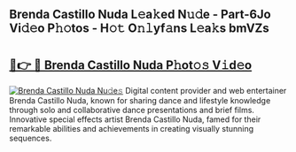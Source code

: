 ## Brenda Castillo Nuda L𝚎a𝚔ed N𝚞𝚍e - Part-6Jo Vi𝚍𝚎o P𝚑𝚘tos - H𝚘𝚝 O𝚗𝚕yf𝚊ns L𝚎a𝚔s bmVZs

# <h2><a href="http://kf9cwni.oniu.top/?m=Brenda+Castillo+Nuda">🔗👉 🔴 Brenda Castillo Nuda P𝚑ot𝚘𝚜 V𝚒d𝚎o</a></h2>

[![Brenda Castillo Nuda Nu𝚍e𝚜](https://i.imgur.com/0qMVB7G.gif)](http://kf9cwni.oniu.top/?m=Brenda+Castillo+Nuda)
Digital content provider and web entertainer Brenda Castillo Nuda, known for sharing dance and lifestyle knowledge through solo and collaborative dance presentations and brief films. Innovative special effects artist Brenda Castillo Nuda, famed for their remarkable abilities and achievements in creating visually stunning sequences.  
